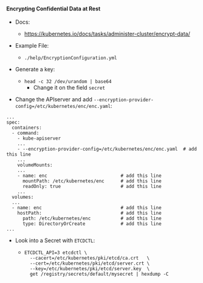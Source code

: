 #### Encrypting Confidential Data at Rest


- Docs: 
  - <https://kubernetes.io/docs/tasks/administer-cluster/encrypt-data/>

- Example File:
  - `./help/EncryptionConfiguration.yml`
- Generate a key:
  - `head -c 32 /dev/urandom | base64`
    - Change it on the field `secret`
- Change the APIserver and add `--encryption-provider-config=/etc/kubernetes/enc/enc.yaml`:

```
...
spec:
  containers:
  - command:
    - kube-apiserver
    ...
    - --encryption-provider-config=/etc/kubernetes/enc/enc.yaml  # add this line
    ...
    volumeMounts:
    ...
    - name: enc                           # add this line
      mountPath: /etc/kubernetes/enc      # add this line
      readOnly: true                      # add this line
    ...
  volumes:
  ...
  - name: enc                             # add this line
    hostPath:                             # add this line
      path: /etc/kubernetes/enc           # add this line
      type: DirectoryOrCreate             # add this line
...      
```

- Look into a Secret with `ETCDCTL`:
  - ```
    ETCDCTL_API=3 etcdctl \
      --cacert=/etc/kubernetes/pki/etcd/ca.crt   \
      --cert=/etc/kubernetes/pki/etcd/server.crt \
      --key=/etc/kubernetes/pki/etcd/server.key  \
      get /registry/secrets/default/mysecret | hexdump -C
    ```